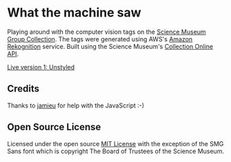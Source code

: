 # What the machine saw 

Playing around with the computer vision tags on the [Science Museum Group Collection](http://collection.sciencemuseumgroup.org.uk). The tags were generated using AWS's [Amazon Rekognition](https://aws.amazon.com/rekognition/) service. Built using the Science Museum's [Collection Online API](https://github.com/TheScienceMuseum/collectionsonline/wiki/Collections-Online-API).

[Live version 1: Unstyled](https://johnstack.github.io/what-the-machine-saw/unstyled.html)

## Credits

Thanks to [jamieu](https://github.com/jamieu) for help with the JavaScript :-)

## Open Source License

Licensed under the open source [MIT License](https://github.com/TheScienceMuseum/collection-chrome-extension/blob/master/LICENSE) with the exception of the SMG Sans font which is copyright The Board of Trustees of the Science Museum. 

